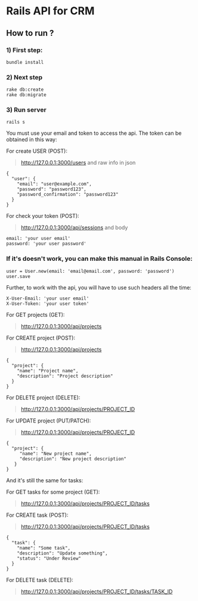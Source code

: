# Rails API for CRM

## How to run ?
### 1) First step:
```
bundle install
```
### 2) Next step
```
rake db:create
rake db:migrate
```
### 3) Run server
```
rails s
```


You must use your email and token to access the api. The token can be obtained in this way:

For create USER (POST):
> http://127.0.0.1:3000/users
and raw info in json
```
{
  "user": {
    "email": "user@example.com",
    "password": "password123",
    "password_confirmation": "password123"
  }
}
```
For check your token (POST):
> http://127.0.0.1:3000/api/sessions
and body
```
email: 'your user email'
password: 'your user password'
```
### If it's doesn't work, you can make this manual in Rails Console:
```
user = User.new(email: 'email@email.com', password: 'password')
user.save
```

Further, to work with the api, you will have to use such headers all the time:
```
X-User-Email: 'your user email'
X-User-Token: 'your user token'
```

For GET projects (GET):
> http://127.0.0.1:3000/api/projects

For CREATE project (POST):
> http://127.0.0.1:3000/api/projects
```
{
  "project": {
    "name": "Project name",
    "description": "Project description"
  }
}
```

For DELETE project (DELETE):
> http://127.0.0.1:3000/api/projects/PROJECT_ID

For UPDATE project (PUT/PATCH):
> http://127.0.0.1:3000/api/projects/PROJECT_ID
```
{
  "project": {
     "name": "New project name",
     "description": "New project description"
   }
}
```

And it's still the same for tasks:

For GET tasks for some project (GET):
> http://127.0.0.1:3000/api/projects/PROJECT_ID/tasks

For CREATE task (POST):
> http://127.0.0.1:3000/api/projects/PROJECT_ID/tasks
```
{
  "task": {
    "name": "Some task",
    "description": "Update something",
    "status": "Under Review"
  }
}
```

For DELETE task (DELETE):
> http://127.0.0.1:3000/api/projects/PROJECT_ID/tasks/TASK_ID
